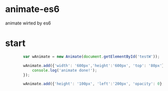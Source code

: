 # animate-es6
animate wirted by es6

# start

```javascript
		var wAnimate = new Animate(document.getElementById('testW'));

		wAnimate.add({'width': '600px','height':'600px', 'top': '80px'}, 1000, 'linear', function(){
			console.log('animate done!');
		});

		wAnimate.add({'height': '100px', 'left':'200px', 'opacity': 0}, 2000, 'easeIn');
```
